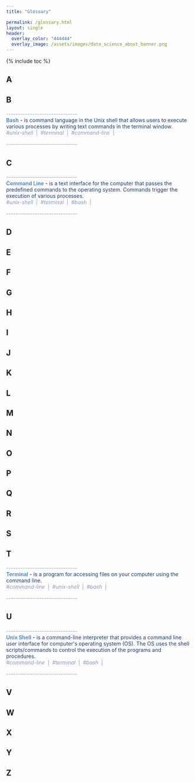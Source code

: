 ```yaml
---
title: "Glossary"

permalink: /glossary.html
layout: single
header:
  overlay_color: "444444"
  overlay_image: /assets/images/data_science_about_banner.png
---
```


{% include toc %}

## A

## B

<span style="color: #8997c1;">------------------------------</span><br>
**<span style="color: #518cc2;">Bash<span>** -
<span style="color: #24376b;">
is command language in the Unix shell that allows users to execute various processes by writing text commands in the terminal window.
<span><br>
<span style="color: #8997c1;"> _#unix-shell_ <span> &nbsp;|&nbsp;
<span style="color: #8997c1;"> _#terminal_ <span> &nbsp;|&nbsp;
<span style="color: #8997c1;"> _#command-line_ <span> &nbsp;|&nbsp;

<span style="color: #8997c1;">------------------------------</span><br>

## C

<span style="color: #8997c1;">------------------------------</span><br>
**<span style="color: #518cc2;">Command Line<span>** -
<span style="color: #24376b;">
is a text interface for the computer that passes the predefined commands to the operating system. Commands trigger the execution of various processes.
<span><br>
<span style="color: #8997c1;"> _#unix-shell_ <span> &nbsp;|&nbsp;
<span style="color: #8997c1;"> _#terminal_ <span> &nbsp;|&nbsp;
<span style="color: #8997c1;"> _#bash_ <span> &nbsp;|&nbsp;

<span style="color: #8997c1;">------------------------------</span><br>

## D

## E

## F

## G

## H

## I

## J

## K

## L

## M

## N

## O

## P

## Q

## R

## S

## T
<span style="color: #8997c1;">------------------------------</span><br>
**<span style="color: #518cc2;">Terminal<span>** -
<span style="color: #24376b;">
is a program for accessing files on your computer using the command line.
<span><br>
<span style="color: #8997c1;"> _#command-line_ <span> &nbsp;|&nbsp;
<span style="color: #8997c1;"> _#unix-shell_ <span> &nbsp;|&nbsp;
<span style="color: #8997c1;"> _#bash_ <span> &nbsp;|&nbsp;

<span style="color: #8997c1;">------------------------------</span><br>

## U

<span style="color: #8997c1;">------------------------------</span><br>
**<span style="color: #518cc2;">Unix Shell<span>** -
<span style="color: #24376b;">
is a command-line interpreter that provides a command line user interface for computer's operating system (OS). The OS uses the shell scripts/commands to control the execution of the programs and procedures.
<span><br>
<span style="color: #8997c1;"> _#command-line_ <span> &nbsp;|&nbsp;
<span style="color: #8997c1;"> _#terminal_ <span> &nbsp;|&nbsp;
<span style="color: #8997c1;"> _#bash_ <span> &nbsp;|&nbsp;

<span style="color: #8997c1;">------------------------------</span><br>

## V

## W

## X

## Y

## Z
